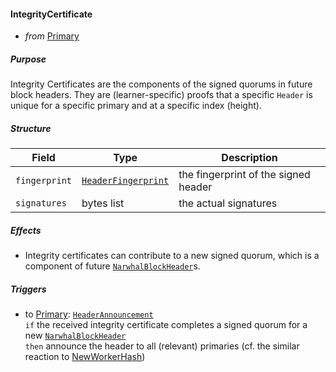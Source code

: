 #### IntegrityCertificate
- _from_ [Primary](../primary.md)

##### Purpose
<!-- --8<-- [start:blurb] -->
Integrity Certificates are the components of the signed quorums in future block headers.
They are (learner-specific) proofs that a specific `Header` is unique for a specific primary and at a specific index (height). 
<!-- --8<-- [end:blurb] -->

##### Structure
| Field         | Type                                      | Description                          |
|---------------|-------------------------------------------|--------------------------------------|
| `fingerprint` | [`HeaderFingerprint`](#HeaderFingerprint) | the fingerprint of the signed header |
| `signatures`  | bytes list                                | the actual signatures                |


##### Effects
- Integrity certificates can contribute to a new signed quorum,
  which is a component of future [`NarwhalBlockHeader`](../../types/allofthem.md#narwhalblockheader)s.

##### Triggers
- to [Primary](../primary.md): [`HeaderAnnouncement`](./header-announcement.md)  
  `if` the received integrity certificate completes a signed quorum for a new [`NarwhalBlockHeader`](../../types/allofthem.md#narwhalblockheader)    
  `then` announce the header to all (relevant) primaries (cf. the similar reaction to [NewWorkerHash](./new-worker-hash.md))  

